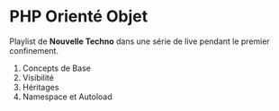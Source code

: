 # PHP Orienté Objet
Playlist de **Nouvelle Techno** dans une série de live pendant le premier confinement.

1. Concepts de Base
2. Visibilité
3. Héritages
4. Namespace et Autoload
